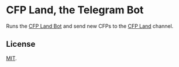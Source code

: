 # CFP Land, the Telegram Bot
Runs the [CFP Land Bot](https://t.me/cfplandbot) and send new CFPs to the [CFP Land](https://t.me/cfplandchannel) channel.

## License
[MIT](./LICENSE).